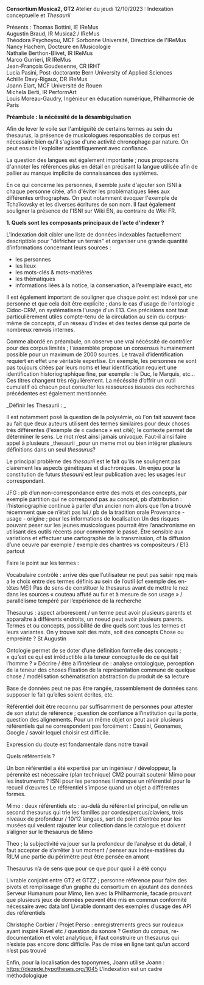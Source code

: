 **Consortium Musica2, GT2**
Atelier du jeudi 12/10/2023 : Indexation conceptuelle et _Thesaurii_

Présents : 
Thomas Bottini, IE IReMus  
Augustin Braud, IR Musica2 / IReMus  
Théodora Psychoyou, MCF Sorbonne Université, Directrice de l'IReMus  
Nancy Hachem, Docteure en Musicologie  
Nathalie Berthon-Blivet, IR IReMus   
Marco Gurrieri, IR IReMus  
Jean-François Goudesenne, CR IRHT   
Lucia Pasini, Post-doctorante Bern University of Applied Sciences  
Achille Davy-Rigaux, DR IReMus  
Joann Elart, MCF Université de Rouen  
Michela Berti, IR PerformArt   
Louis Moreau-Gaudry, Ingénieur en éducation numérique, Philharmonie de Paris  

**Préambule : la nécéssité de la désambiguïsation**

Afin de lever le voile sur l'ambiguïté de certains termes au sein du thesaurus, la présence de musicologues responsables de corpus est nécessaire bien qu'il s'agisse d'une activité chronophage par nature. On peut ensuite l'exploiter scientifiquement avec confiance.

La question des langues est également importante ; nous proposons d'annoter les références plus en détail en précisant la langue utilisée afin de pallier au manque implicite de connaissances des systèmes.

En ce qui concerne les personnes, il semble juste d'ajouter son ISNI à chaque personne citée, afin d'éviter les problématiques liées aux différentes orthographes. On peut notamment évoquer l'exemple de Tchaïkovsky et les diverses écritures de son nom. Il faut également souligner la présence de l'ISNI sur Wiki EN, au contraire de Wiki FR.

**1. Quels sont les composants principaux de l’acte d'indexer ?**

L'indexation doit cibler une liste de données indexables factuellement descriptible pour "défricher un terrain" et organiser une grande quantité d’informations concernant leurs sources :

- les personnes
- les lieux
- les mots-clés & mots-matières
- les thématiques
- informations liées à la notice, la conservation, à l’exemplaire exact, etc

Il est également important de souligner que chaque point est indexé par une personne et que cela doit être explicite ; dans le cas d'usage de l'ontologie Cidoc-CRM, on systématisera l'usage d'un E13. Ces précisions sont tout particulièrement utiles compte-tenu de la circulation au sein du corpus-même de concepts, d'un réseau d'index et des textes dense qui porte de nombreux renvois internes.

Comme abordé en préambule, on observe une vrai nécéssité de contrôler pour des corpus limités ; l'assemblée propose un consensus humainement possible pour un maximum de 2000 sources. Le travail d’identification requiert en effet une véritable expertise. En exemple, les personnes ne sont pas toujours citées par leurs noms et leur identification requiert une identification historiographique fine, par exemple : le Duc, le Marquis, etc... Ces titres changent très régulièrement. La nécéssité d’offrir un outil cumulatif où chacun peut consulter les ressources issuees des recherches précédentes est également mentionnée.

_Définir les Thesaurii : _

Il est notamment posé la question de la polysémie, où l'on fait souvent face au fait que deux auteurs utilisent des termes similaires pour deux choses très différentes (l'exemple de « cadence » est cité); le contexte permet de déterminer le sens. Le mot n’est ainsi jamais univoque.
Faut-il ainsi faire appel à plusieurs _thesaurii _pour un meme mot ou bien intégrer plusieurs définitions dans un seul _thesaurus_?

Le principal problème des _thesaurii_ est le fait qu'ils ne soulignent pas clairement les aspects génétiques et diachroniques. Un enjeu pour la constitution de futurs _thesaurii_ est leur publication avec les usages leur correspondant.

JFG : pb d’un non-correspondance entre des mots et des concepts, par exemple partition qui ne correspond pas au concept, pb d’attribution : l’historiographie continue à parler d’un ancien nom alors que l’on a trouvé récemment que ce n’était pas lui / pb de la tradition orale
Provenance - usage - origine ; pour les informations de localisation
Un des risques pouvant peser sur les jeunes musicologues pourrait être l’anachronisme en utilisant des outils récents pour commenter le passé.
Être sensible aux variations et effectuer une cartographie de la transmission, cf la diffusion d’une oeuvre par exemple / exemple des chantres vs compositeurs / E13 partout

Faire le point sur les termes : 

Vocabulaire contrôlé : arrive dès que l’utilisateur ne peut pas saisir npq mais a le choix entre des termes définis au sein de l’outil (cf exemple des en-têtes MEI) 
Pas de sens de constituer le thesaurus avant de mettre le nez dans les sources « couteau affuté au fur et à mesure de son usage » / parallélisme tempéré par l’expérience de la recherche

Thesaurus : aspect arborescent / un terme peut avoir plusieurs parents et apparaître à différents endroits, un noeud peut avoir plusieurs parents. Termes et ou concepts, possibilité de dire quels sont tous les termes et leurs variantes. 
On y trouve soit des mots, soit des concepts
Chose ou empreinte ? St Augustin


Ontologie permet de se doter d’une définition formelle des concepts ; « qu’est ce qui est irréductible à la teneur conceptuelle de ce qui fait l’homme ? »
Décrire / être à l’intérieur de : analyse ontologique, perception de la teneur des choses
Fixation de la représentation commune de quelque chose / modélisation schématisation abstraction du produit de sa lecture

Base de données peut ne pas être rangée, rassemblement de données sans supposer le fait qu’elles soient écrites, etc. 

Référentiel doit être reconnu par suffisamment de personnes pour attester de son statut de référence ; question de confiance à l’institution qui la porte, question des alignements.
Pour un même objet on peut avoir plusieurs référentiels qui ne correspondent pas forcément : Cassini, Geonames, Google / savoir lequel choisir est difficile.

Expression du doute est fondamentale dans notre travail

Quels référentiels ?

Un bon référentiel a été expertisé par un ingénieur / développeur, la pérennité est nécessaire (plan technique)
CM2 pourrait soutenir Mimo pour les instruments ? ISNI pour les personnes
Il manque un référentiel pour le recueil d’œuvres 
Le référentiel s’impose quand un objet a différentes formes.

Mimo : deux référentiels etc : au-delà du référentiel principal, on relie un second thesaurus qui trie les familles par cordes/percus/claviers, trois niveaux de profondeur / 10/12 langues, sert de point d’entrée pour les musées qui veulent rajouter leur collection dans le catalogue et doivent s’aligner sur le thesaurus de Mimo

Theo ; la subjectivité va jouer sur la profondeur de l’analyse et du détail, il faut accepter de s’arrêter à un moment / penser aux index-matières du RILM 
une partie du périmètre peut être pensée en amont

Thesaurus n’a de sens que pour ce que pour quoi il a été conçu

Livrable conjoint entre GT2 et GTZZ ; personne référence pour faire des pivots et remplissage d’un graphe du consortium en ajoutant des données
Serveur Humanum pour Mimo, lien avec la Philharmonie, facade prouvant que plusieurs jeux de données peuvent être mis en commun conformité nécessaire avec data bnf
Livrable donnant des exemples d’usage des API des référentiels 

Christophe Corbier / Projet Perso : enregistrements grecs sur rouleaux ayant inspiré Ravel etc / question du sonore ? Gestion du corpus, re-documentation et volet analytique, il faut construire un thesaurus qui n’existe pas encore donc difficile. Pas de mise en ligne tant qu’un accord n’est pas trouvé


Enfin, pour la localisation des toponymes, Joann utilise 
Joann : https://dezede.hypotheses.org/1045 
L‘indexation est un cadre méthodologique





